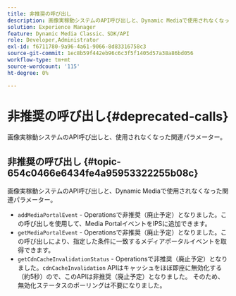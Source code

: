 ```yaml
---
title: 非推奨の呼び出し
description: 画像実稼動システムのAPI呼び出しと、Dynamic Mediaで使用されなくなった関連パラメーター。
solution: Experience Manager
feature: Dynamic Media Classic、SDK/API
role: Developer,Administrator
exl-id: f6711780-9a96-4a61-9066-8d83316758c3
source-git-commit: 1ec8b59f442eb96c6c3f5f1405d57a38a86bd056
workflow-type: tm+mt
source-wordcount: '115'
ht-degree: 0%

---
```


# 非推奨の呼び出し{#deprecated-calls}

画像実稼動システムのAPI呼び出しと、使用されなくなった関連パラメーター。

## 非推奨の呼び出し {#topic-654c0466e6434fe4a95953322255b08c}

画像実稼動システムのAPI呼び出しと、Dynamic Mediaで使用されなくなった関連パラメーター。

* `addMediaPortalEvent` - Operationsで非推奨（廃止予定）となりました。この呼び出しを使用して、Media PortalイベントをIPSに追加できます。
* `getMediaPortalEvent` - Operationsで非推奨（廃止予定）となりました。この呼び出しにより、指定した条件に一致するメディアポータルイベントを取得できます。
* `getCdnCacheInvalidationStatus` - Operationsで非推奨（廃止予定）となりました。`cdnCacheInvalidation` APIはキャッシュをほぼ即座に無効化する（約5秒）ので、このAPIは非推奨（廃止予定）となりました。 そのため、無効化ステータスのポーリングは不要になりました。
